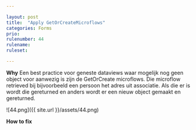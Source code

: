 ```yaml
---

layout: post
title:  "Apply GetOrCreateMicroflows"
categories: Forms
prio: 
rulenumber: 44
rulename: 
ruleset: 

---
```


**Why**
Een best practice voor geneste dataviews waar mogelijk nog geen object voor aanwezig is zijn de GetOrCreate microflows. Die microflow retrieved bij bijvoorbeeld een persoon het adres uit associatie. Als die er is wordt die gereturned en anders wordt er een nieuw object gemaakt en gereturned.

![44.png]({{ site.url }}/assets/44.png)

**How to fix**
